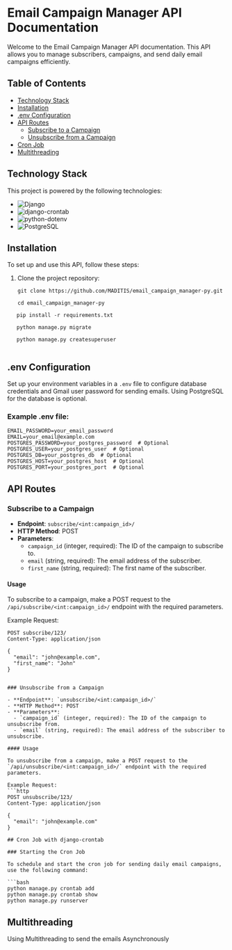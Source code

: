 # Email Campaign Manager API Documentation

Welcome to the Email Campaign Manager API documentation. This API allows you to manage subscribers, campaigns, and send daily email campaigns efficiently.

## Table of Contents
- [Technology Stack](#technology-stack)
- [Installation](#installation)
- [.env Configuration](#env-configuration)
- [API Routes](#api-routes)
  - [Subscribe to a Campaign](#subscribe-to-a-campaign)
  - [Unsubscribe from a Campaign](#unsubscribe-from-a-campaign)
- [Cron Job](#cron-job)
- [Multithreading](#multithreading)

## Technology Stack

This project is powered by the following technologies:

- ![Django](https://img.shields.io/badge/Django-green)
- ![django-crontab](https://img.shields.io/badge/django--crontab-blue)
- ![python-dotenv](https://img.shields.io/badge/python--dotenv-yellow)
- ![PostgreSQL](https://img.shields.io/badge/PostgreSQL-optional-blue)

## Installation

To set up and use this API, follow these steps:

1. Clone the project repository:

   ```shell
   git clone https://github.com/MADITIS/email_campaign_manager-py.git

   cd email_campaign_manager-py
   ```

```shell
   pip install -r requirements.txt

   python manage.py migrate

   python manage.py createsuperuser


```

## .env Configuration

Set up your environment variables in a `.env` file to configure database credentials and Gmail user password for sending emails. Using PostgreSQL for the database is optional.

### Example .env file:

```env
EMAIL_PASSWORD=your_email_password
EMAIL=your_email@example.com
POSTGRES_PASSWORD=your_postgres_password  # Optional
POSTGRES_USER=your_postgres_user  # Optional
POSTGRES_DB=your_postgres_db  # Optional
POSTGRES_HOST=your_postgres_host  # Optional
POSTGRES_PORT=your_postgres_port  # Optional
```

## API Routes

### Subscribe to a Campaign

- **Endpoint**: `subscribe/<int:campaign_id>/`
- **HTTP Method**: POST
- **Parameters**:
  - `campaign_id` (integer, required): The ID of the campaign to subscribe to.
  - `email` (string, required): The email address of the subscriber.
  - `first_name` (string, required): The first name of the subscriber.

#### Usage

To subscribe to a campaign, make a POST request to the `/api/subscribe/<int:campaign_id>/` endpoint with the required parameters.

Example Request:
```http
POST subscribe/123/
Content-Type: application/json

{
  "email": "john@example.com",
  "first_name": "John"
}


### Unsubscribe from a Campaign

- **Endpoint**: `unsubscribe/<int:campaign_id>/`
- **HTTP Method**: POST
- **Parameters**:
  - `campaign_id` (integer, required): The ID of the campaign to unsubscribe from.
  - `email` (string, required): The email address of the subscriber to unsubscribe.

#### Usage

To unsubscribe from a campaign, make a POST request to the `/api/unsubscribe/<int:campaign_id>/` endpoint with the required parameters.

Example Request:
```http
POST unsubscribe/123/
Content-Type: application/json

{
  "email": "john@example.com"
}

## Cron Job with django-crontab

### Starting the Cron Job

To schedule and start the cron job for sending daily email campaigns, use the following command:

```bash
python manage.py crontab add
python manage.py crontab show
python manage.py runserver

```

## Multithreading

Using Multithreading to send the emails Asynchronously